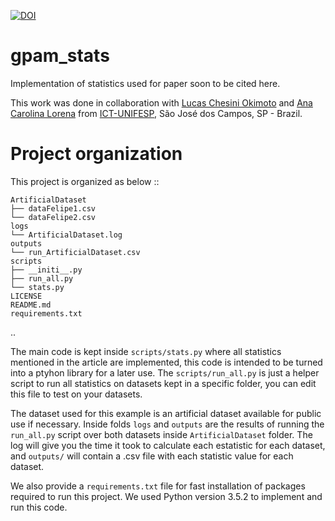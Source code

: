 [![DOI](https://zenodo.org/badge/91934660.svg)](https://zenodo.org/badge/latestdoi/91934660)

# gpam_stats

Implementation of statistics used for paper soon to be cited here.

This work was done in collaboration with [Lucas Chesini Okimoto](https://www.linkedin.com/in/lucas-chesini-okimoto-76646925/) and [Ana Carolina Lorena](http://lattes.cnpq.br/3451628262694747) from [ICT-UNIFESP](http://www.unifesp.br/campus/sjc/), São José dos Campos, SP - Brazil.

# Project organization 

This project is organized as below
::

    ArtificialDataset
    ├── dataFelipe1.csv
    └── dataFelipe2.csv
    logs
    └── ArtificialDataset.log
    outputs
    └── run_ArtificialDataset.csv
    scripts
    ├── __initi__.py
    ├── run_all.py
    └── stats.py
    LICENSE
    README.md
    requirements.txt
..

The main code is kept inside `scripts/stats.py` where all statistics mentioned in the article are implemented, this code is intended to be turned into a ptyhon library for a later use. The `scripts/run_all.py` is just a helper script to run all statistics on datasets kept in a specific folder, you can edit this file to test on your datasets.

The dataset used for this example is an artificial dataset available for public use if necessary. Inside folds `logs` and `outputs` are the results of running the `run_all.py` script over both datasets inside `ArtificialDataset` folder. The log will give you the time it took to calculate each estatistic for each dataset, and `outputs/` will contain a .csv file with each statistic value for each dataset.

We also provide a `requirements.txt` file for fast installation of packages required to run this project. We used Python version 3.5.2 to implement and run this code.
